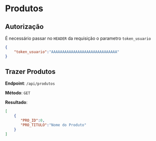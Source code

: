 # Produtos



## Autorização



É necessário passar no `HEADER` da requisição o parametro `token_usuario`



```json
{
    "token_usuario":"AAAAAAAAAAAAAAAAAAAAAAAAAAAAAA"
}
```



## Trazer Produtos

**Endpoint**: `/api/produtos`

**Método**:  `GET`

**Resultado**: 

```json
[
	{
       "PRO_ID":0,
       "PRO_TITULO":"Nome do Produto"
	}
]
```



 